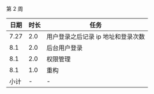 第 2 周

日期 | 时长 | 任务
---- | ---- | ----
7.27 | 2.0 | 用户登录之后记录 ip 地址和登录次数
8.1 | 2.0 | 后台用户登录
8.1 | 2.0 | 权限管理
8.1 | 1.0 | 重构
小计 | - | -
